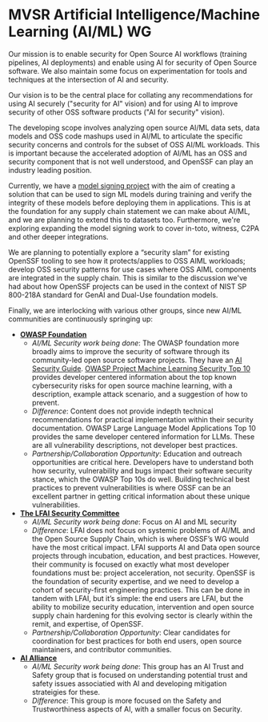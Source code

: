 # MVSR Artificial Intelligence/Machine Learning (AI/ML) WG
Our mission is to enable security for Open Source AI workflows (training
pipelines, AI deployments) and enable using AI for security of Open Source
software. We also maintain some focus on experimentation for tools and
techniques at the intersection of AI and security.

Our vision is to be the central place for collating any recommendations for
using AI securely ("security for AI" vision) and for using AI to improve
security of other OSS software products ("AI for security" vision).

The developing scope involves analyzing open source AI/ML data sets, data models
and OSS code mashups used in AI/ML to articulate the specific security concerns
and controls for the subset of OSS AI/ML workloads. This is important because
the accelerated adoption of AI/ML has an OSS and security component that is not
well understood, and OpenSSF can play an industry leading position.

Currently, we have a [model signing project](https://github.com/ossf/ai-ml-security/issues/10)
with the aim of creating a solution that can be used to sign ML models during
training and verify the integrity of these models before deploying them in
applications. This is at the foundation for any supply chain statement we can
make about AI/ML, and we are planning to extend this to datasets too.
Furthermore, we're exploring expanding the model signing work to cover in-toto,
witness, C2PA and other deeper integrations.

We are planning to potentially explore a “security slam” for existing OpenSSF
tooling to see how it protects/applies to OSS AIML workloads; develop OSS
security patterns for use cases where OSS AIML components are integrated in the
supply chain. This is similar to the discussion we've had about how OpenSSF
projects can be used in the context of NIST SP 800-218A standard for GenAI and
Dual-Use foundation models.

Finally, we are interlocking with various other groups, since new AI/ML
communities are continuously springing up:

* **[OWASP Foundation](https://owasp.org/)**
  * _AI/ML Security work being done_: The OWASP foundation more broadly aims to improve the security of software through its community-led open source software projects. They have an [AI Security Guide](https://owasp.org/www-project-ai-security-and-privacy-guide/). [OWASP Project Machine Learning Security Top 10](https://owasp.org/www-project-machine-learning-security-top-10/) provides developer centered information about the top known cybersecurity risks for open source machine learning, with a description, example attack scenario, and a suggestion of how to prevent.
  * _Difference_: Content does not provide indepth technical recommendations for practical implementation within their security documentation. OWASP Large Language Model Applications Top 10 provides the same developer centered information for LLMs. These are all vulnerability descriptions, not developer best practices.
  * _Partnership/Collaboration Opportunity_: Education and outreach opportunities are critical here. Developers have to understand both how security, vulnerability and bugs impact their software security stance, which the OWASP Top 10s do well. Building technical best practices to prevent vulnerabilities is where OSSF can be an excellent partner in getting critical information about these unique vulnerabilities.
* **[The LFAI Security Committee](https://wiki.lfaidata.foundation/display/DL/ML+Security+Committee)**
  * _AI/ML Security work being done_: Focus on AI and ML security
  * _Difference_: LFAI does not focus on systemic problems of AI/ML and the Open Source Supply Chain, which is where OSSF’s WG would have the most critical impact. LFAI supports AI and Data open source projects through incubation, education, and best practices. However, their community is focused on exactly what most developer foundations must be: project acceleration, not security. OpenSSF is the foundation of security expertise, and we need to develop a cohort of security-first engineering practices. This can be done in tandem with LFAI, but it’s simple: the end users are LFAI, but the ability to mobilize security education, intervention and open source supply chain hardening for this evolving sector is clearly within the remit, and expertise, of OpenSSF.
  * _Partnership/Collaboration Opportunity_: Clear candidates for coordination for best practices for both end users, open source maintainers, and contributor communities.
* **[AI Alliance](https://thealliance.ai/)**
  * _AI/ML Security work being done_: This group has an AI Trust and Safety group that is focused on understanding potential trust and safety issues associatied with AI and developing mitigation strateigies for these.
  * _Difference_: This group is more focused on the Safety and Trustworthiness aspects of AI, with a smaller focus on Security.
